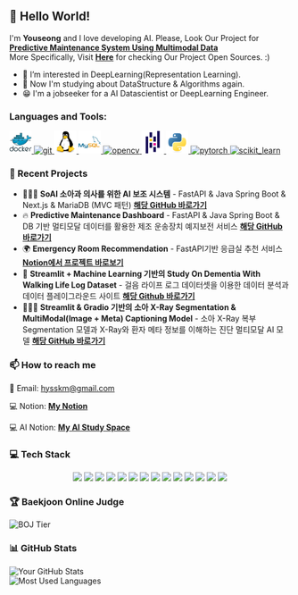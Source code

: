 ## 👋 Hello World!  
I'm **Youseong** and I love developing AI.
Please, Look Our Project for **[Predictive Maintenance System Using Multimodal Data](https://www.youtube.com/watch?v=G9g6b73ycRM&t=508s)**  
More Specifically, Visit **[Here](https://github.com/KT-AIVLE6th-BigProject-Team3/monoguard)** for checking Our Project Open Sources. :)

- 👀 I’m interested in DeepLearning(Representation Learning).
- 🌱 Now I'm studying about DataStructure & Algorithms again.
- 😁 I'm a jobseeker for a AI Datascientist or DeepLearning Engineer.

<h3 align="left">Languages and Tools:</h3>
<p align="left"> <a href="https://www.docker.com/" target="_blank" rel="noreferrer"> <img src="https://raw.githubusercontent.com/devicons/devicon/master/icons/docker/docker-original-wordmark.svg" alt="docker" width="40" height="40"/> </a> <a href="https://git-scm.com/" target="_blank" rel="noreferrer"> <img src="https://www.vectorlogo.zone/logos/git-scm/git-scm-icon.svg" alt="git" width="40" height="40"/> </a> <a href="https://www.linux.org/" target="_blank" rel="noreferrer"> <img src="https://raw.githubusercontent.com/devicons/devicon/master/icons/linux/linux-original.svg" alt="linux" width="40" height="40"/> </a> <a href="https://www.mysql.com/" target="_blank" rel="noreferrer"> <img src="https://raw.githubusercontent.com/devicons/devicon/master/icons/mysql/mysql-original-wordmark.svg" alt="mysql" width="40" height="40"/> </a> <a href="https://opencv.org/" target="_blank" rel="noreferrer"> <img src="https://www.vectorlogo.zone/logos/opencv/opencv-icon.svg" alt="opencv" width="40" height="40"/> </a> <a href="https://pandas.pydata.org/" target="_blank" rel="noreferrer"> <img src="https://raw.githubusercontent.com/devicons/devicon/2ae2a900d2f041da66e950e4d48052658d850630/icons/pandas/pandas-original.svg" alt="pandas" width="40" height="40"/> </a> <a href="https://www.python.org" target="_blank" rel="noreferrer"> <img src="https://raw.githubusercontent.com/devicons/devicon/master/icons/python/python-original.svg" alt="python" width="40" height="40"/> </a> <a href="https://pytorch.org/" target="_blank" rel="noreferrer"> <img src="https://www.vectorlogo.zone/logos/pytorch/pytorch-icon.svg" alt="pytorch" width="40" height="40"/> </a> <a href="https://scikit-learn.org/" target="_blank" rel="noreferrer"> <img src="https://upload.wikimedia.org/wikipedia/commons/0/05/Scikit_learn_logo_small.svg" alt="scikit_learn" width="40" height="40"/> </a> </p>

### 🚀 Recent Projects
- 👨🏻‍⚕️ **SoAI 소아과 의사를 위한 AI 보조 시스템** - FastAPI & Java Spring Boot & Next.js & MariaDB (MVC 패턴) **[해당 GitHub 바로가기](https://github.com/soai-org)**
- 🔥 **Predictive Maintenance Dashboard** - FastAPI & Java Spring Boot & DB 기반 멀티모달 데이터를 활용한 제조 운송장치 예지보전 서비스 **[해당 GitHub 바로가기](https://github.com/KT-AIVLE6th-BigProject-Team3/monoguard)**
- 🌍 **Emergency Room Recommendation** - FastAPI기반 응급실 추천 서비스 **[Notion에서 프로젝트 바로보기](https://hollow-parent-6e7.notion.site/1aefda6f068c8074b03ed32676feb53f)**
- 🧠 **Streamlit + Machine Learning 기반의 Study On Dementia With Walking Life Log Dataset** - 걸음 라이프 로그 데이터셋을 이용한 데이터 분석과 데이터 플레이그라운드 사이트 **[해당 Github 바로가기](https://github.com/youse0ng/StudyOnDementia)**
- 👨🏻‍⚕️ **Streamlit & Gradio 기반의 소아 X-Ray Segmentation & MultiModal(Image + Meta) Captioning Model** - 소아 X-Ray 복부 Segmentation 모델과 X-Ray와 환자 메타 정보를 이해하는 진단 멀티모달 AI 모델 **[해당 GitHub 바로가기](https://github.com/youse0ng/SoAI)**

### 📫 How to reach me
📧 Email: hysskm@gmail.com

💻 Notion: **[My Notion](https://hollow-parent-6e7.notion.site/AI-1adfda6f068c807ca8ccfee10dabd698?pvs=74)**

💻 AI Notion: **[My AI Study Space](https://hollow-parent-6e7.notion.site/BackGround-1a6fda6f068c8020b8b2ee26f52ee56b?pvs=74)**

### 💻 Tech Stack  
<p align="center">
  <img src="https://img.shields.io/badge/Python-75%25-3776AB?style=for-the-badge&logo=python&logoColor=FFD43B"/>
  <img src="https://img.shields.io/badge/PyTorch-75%25-EE4C2C?style=for-the-badge&logo=pytorch&logoColor=white"/>
  <img src="https://img.shields.io/badge/TensorFlow-60%25-FF6F00?style=for-the-badge&logo=tensorflow&logoColor=white"/>
  <img src="https://img.shields.io/badge/HuggingFace-70%25-FFD21E?style=for-the-badge&logo=huggingface&logoColor=black"/>
  <img src="https://img.shields.io/badge/Transformers-65%25-FF9E0F?style=for-the-badge&logo=huggingface&logoColor=black"/>
  <img src="https://img.shields.io/badge/scikit--learn-80%25-F7931E?style=for-the-badge&logo=scikitlearn&logoColor=white"/>
  <img src="https://img.shields.io/badge/OpenCV-70%25-5C3EE8?style=for-the-badge&logo=opencv&logoColor=white"/>
  <img src="https://img.shields.io/badge/FastAPI-70%25-009688?style=for-the-badge&logo=fastapi&logoColor=white"/>
  <img src="https://img.shields.io/badge/SQL-50%25-4479A1?style=for-the-badge&logo=mysql&logoColor=white"/>
  <img src="https://img.shields.io/badge/Pandas-80%25-150458?style=for-the-badge&logo=pandas&logoColor=white"/>
  <img src="https://img.shields.io/badge/Streamlit-60%25-FF4B4B?style=for-the-badge&logo=streamlit&logoColor=white"/>
  <img src="https://img.shields.io/badge/Plotly-60%25-3F4F75?style=for-the-badge&logo=plotly&logoColor=white"/>
  <img src="https://img.shields.io/badge/Git-60%25-F05032?style=for-the-badge&logo=git&logoColor=white"/>
  <img src="https://img.shields.io/badge/Docker-50%25-2496ED?style=for-the-badge&logo=docker&logoColor=white"/>
  
</p>

### 🏆 Baekjoon Online Judge  
![BOJ Tier](https://github-readme-solvedac.vercel.app/api/?handle=hysskm123)  

### 📊 GitHub Stats  
![Your GitHub Stats](https://github-readme-stats.vercel.app/api?username=youse0ng&show_icons=true&theme=radical)  
![Most Used Languages](https://github-readme-stats.vercel.app/api/top-langs/?username=youse0ng&layout=compact&theme=radical)


